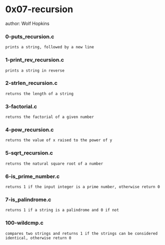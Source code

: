 # 0x07-recursion
author: Wolf Hopkins

### 0-puts_recursion.c
```
prints a string, followed by a new line
```
### 1-print_rev_recursion.c
```
prints a string in reverse
```
### 2-strlen_recursion.c
```
returns the length of a string
```
### 3-factorial.c
```
returns the factorial of a given number
```
### 4-pow_recursion.c
```
returns the value of x raised to the power of y
```
### 5-sqrt_recursion.c
```
returns the natural square root of a number
```
### 6-is_prime_number.c
```
returns 1 if the input integer is a prime number, otherwise return 0
```
### 7-is_palindrome.c
```
returns 1 if a string is a palindrome and 0 if not
```
### 100-wildcmp.c
```
compares two strings and returns 1 if the strings can be considered identical, otherwise return 0
```
